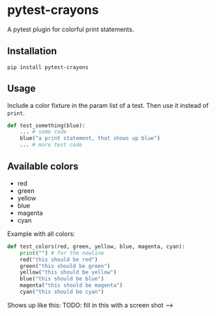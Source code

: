 # pytest-crayons

A pytest plugin for colorful print statements.

## Installation

```
pip install pytest-crayons
```

## Usage

Include a color fixture in the param list of a test. 
Then use it instead of `print`.

```python
def test_something(blue):
    ... # some code
    blue("a print statement, that shows up blue")
    ... # more test code
```

## Available colors

* red
* green
* yellow
* blue
* magenta
* cyan

Example with all colors: 

```python
def test_colors(red, green, yellow, blue, magenta, cyan):
    print("") # for the newline
    red("this should be red")
    green("this should be green")
    yellow("this should be yellow")
    blue("this should be blue")
    magenta("this should be magenta")
    cyan("this should be cyan")
```

<!-->
Shows up like this:

TODO: fill in this with a screen shot
-->